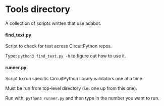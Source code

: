 # Tools directory
A collection of scripts written that use adabot. 

#### find_text.py

Script to check for text across CircuitPython repos.

Type:
`python3 find_text.py -h`
to figure out how to use it.

#### runner.py

Script to run specific CircuitPython library validators one at a time.

Must be run from top-level directory (i.e. one up from this one).

Run with:
`python3 runner.py`
and then type in the number you want to run.
